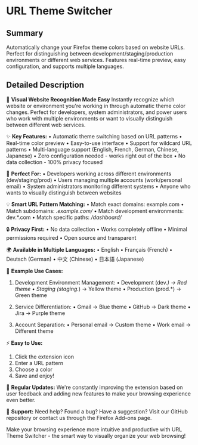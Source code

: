 # URL Theme Switcher

## Summary
Automatically change your Firefox theme colors based on website URLs. Perfect for distinguishing between development/staging/production environments or different web services. Features real-time preview, easy configuration, and supports multiple languages.

## Detailed Description

🎨 **Visual Website Recognition Made Easy**
Instantly recognize which website or environment you're working in through automatic theme color changes. Perfect for developers, system administrators, and power users who work with multiple environments or want to visually distinguish between different web services.

✨ **Key Features:**
• Automatic theme switching based on URL patterns
• Real-time color preview
• Easy-to-use interface
• Support for wildcard URL patterns
• Multi-language support (English, French, German, Chinese, Japanese)
• Zero configuration needed - works right out of the box
• No data collection - 100% privacy focused

🚀 **Perfect For:**
• Developers working across different environments (dev/staging/prod)
• Users managing multiple accounts (work/personal email)
• System administrators monitoring different systems
• Anyone who wants to visually distinguish between websites

💡 **Smart URL Pattern Matching:**
• Match exact domains: example.com
• Match subdomains: *.example.com/*
• Match development environments: dev.*.com
• Match specific paths: */dashboard/*

🔒 **Privacy First:**
• No data collection
• Works completely offline
• Minimal permissions required
• Open source and transparent

🌍 **Available in Multiple Languages:**
• English
• Français (French)
• Deutsch (German)
• 中文 (Chinese)
• 日本語 (Japanese)

🎯 **Example Use Cases:**

1. Development Environment Management:
   • Development (dev.*) → Red theme
   • Staging (staging.*) → Yellow theme
   • Production (prod.*) → Green theme

2. Service Differentiation:
   • Gmail → Blue theme
   • GitHub → Dark theme
   • Jira → Purple theme

3. Account Separation:
   • Personal email → Custom theme
   • Work email → Different theme

⚡ **Easy to Use:**
1. Click the extension icon
2. Enter a URL pattern
3. Choose a color
4. Save and enjoy!

📝 **Regular Updates:**
We're constantly improving the extension based on user feedback and adding new features to make your browsing experience even better.

🤝 **Support:**
Need help? Found a bug? Have a suggestion? Visit our GitHub repository or contact us through the Firefox Add-ons page.

Make your browsing experience more intuitive and productive with URL Theme Switcher - the smart way to visually organize your web browsing! 